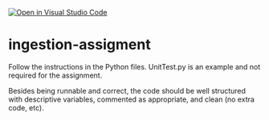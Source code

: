 [![Open in Visual Studio Code](https://classroom.github.com/assets/open-in-vscode-718a45dd9cf7e7f842a935f5ebbe5719a5e09af4491e668f4dbf3b35d5cca122.svg)](https://classroom.github.com/online_ide?assignment_repo_id=12055304&assignment_repo_type=AssignmentRepo)
# ingestion-assigment 

Follow the instructions in the Python files.  UnitTest.py is an example and not required for the assignment.

Besides being runnable and correct, the code should be well structured with descriptive variables, commented as appropriate, and clean (no extra code, etc).